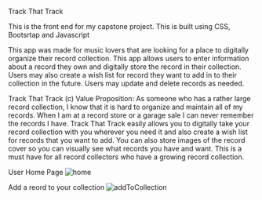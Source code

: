 Track That Track

This is the front end for my capstone project.
This is built using CSS, Bootsrtap and Javascript

This app was made for music lovers that are looking for a place to digitally organize their record collection. This app allows users to enter information about a record they own and digitally store the record in their collection. Users may also create a wish list for record they want to add in to their collection in the future. Users may update and delete records as needed.


Track That Track (c) Value Proposition:
As someone who has a rather large record collection, I know that it is hard to organize and maintain all of my records. When I am at a record store or a garage sale I can never remember the records I have. Track That Track easily allows you to digitally take your record collection with you wherever you need it and also create a wish list for records that you want to add. You can also store images of the record cover so you can visually see what records you have and want. This is a must have for all record collectors who have a growing record collection. 


User Home Page
![home](https://user-images.githubusercontent.com/54750179/181266805-e42344ad-db5b-448b-a9b9-ac9367173c42.png)

Add a reord to your collection
![addToCollection](https://user-images.githubusercontent.com/54750179/181267087-ff0d8ee5-68ee-4747-a963-a0d911c8f5d7.png)
